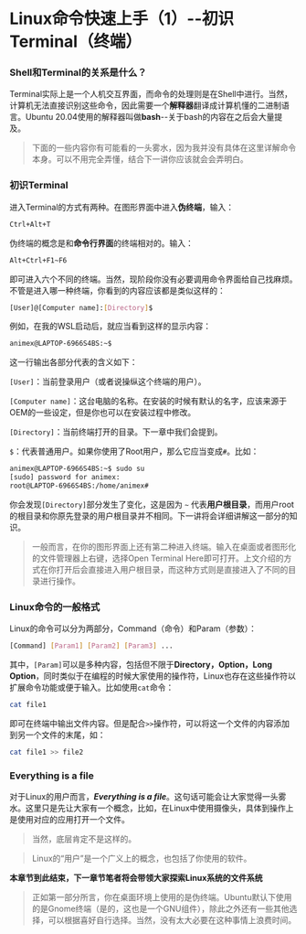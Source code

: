 # Linux命令快速上手（1）--初识Terminal（终端）
### Shell和Terminal的关系是什么？

Terminal实际上是一个人机交互界面，而命令的处理则是在Shell中进行。当然，计算机无法直接识别这些命令，因此需要一个**解释器**翻译成计算机懂的二进制语言。Ubuntu 20.04使用的解释器叫做**bash**--关于bash的内容在之后会大量提及。

>下面的一些内容你有可能看的一头雾水，因为我并没有具体在这里详解命令本身。可以不用完全弄懂，结合下一讲你应该就会会弄明白。

### 初识Terminal

进入Terminal的方式有两种。在图形界面中进入**伪终端**，输入：
```bash
Ctrl+Alt+T
```

伪终端的概念是和**命令行界面**的终端相对的。输入：
```bash
Alt+Ctrl+F1~F6
```
即可进入六个不同的终端。当然，现阶段你没有必要调用命令界面给自己找麻烦。不管是进入哪一种终端，你看到的内容应该都是类似这样的：

```bash
[User]@[Computer name]:[Directory]$
```

例如，在我的WSL启动后，就应当看到这样的显示内容：
```bash
animex@LAPTOP-6966S4BS:~$
```

这一行输出各部分代表的含义如下：

```[User]```：当前登录用户（或者说操纵这个终端的用户）。

```[Computer name]```：这台电脑的名称。在安装的时候有默认的名字，应该来源于OEM的一些设定，但是你也可以在安装过程中修改。

```[Directory]```：当前终端打开的目录。下一章中我们会提到。

```$```：代表普通用户。如果你使用了Root用户，那么它应当变成```#```。比如：

```bash
animex@LAPTOP-6966S4BS:~$ sudo su
[sudo] password for animex:
root@LAPTOP-6966S4BS:/home/animex#
```
你会发现```[Directory]```部分发生了变化，这是因为 ```~``` 代表**用户根目录**，而用户root的根目录和你原先登录的用户根目录并不相同。下一讲将会详细讲解这一部分的知识。

>一般而言，在你的图形界面上还有第二种进入终端。输入在桌面或者图形化的文件管理器上右键，选择Open Terminal Here即可打开。上文介绍的方式在你打开后会直接进入用户根目录，而这种方式则是直接进入了不同的目录进行操作。


### Linux命令的一般格式

Linux的命令可以分为两部分，Command（命令）和Param（参数）：

```bash
[Command] [Param1] [Param2] [Param3] ...
```

其中，```[Param]```可以是多种内容，包括但不限于**Directory，Option，Long Option**，同时类似于在编程的时候大家使用的操作符，Linux也存在这些操作符以扩展命令功能或便于输入。比如使用```cat```命令：

```bash
cat file1
```

即可在终端中输出文件内容。但是配合```>>```操作符，可以将这一个文件的内容添加到另一个文件的末尾，如：

```bash
cat file1 >> file2
```

### Everything is a file

对于Linux的用户而言，***Everything is a file***。这句话可能会让大家觉得一头雾水。这里只是先让大家有一个概念，比如，在Linux中使用摄像头，具体到操作上是使用对应的应用打开一个文件。

>当然，底层肯定不是这样的。

>Linux的“用户”是一个广义上的概念，也包括了你使用的软件。

**本章节到此结束，下一章节笔者将会带领大家探索Linux系统的文件系统**

>正如第一部分所言，你在桌面环境上使用的是伪终端。Ubuntu默认下使用的是Gnome终端（是的，这也是一个GNU组件），除此之外还有一些其他选择，可以根据喜好自行选择。当然，没有太大必要在这种事情上浪费时间。